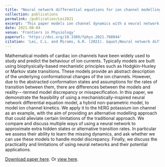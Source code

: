 ```yaml
---
title: "Neural network differential equations for ion channel modelling"
collection: publications
permalink: /publication/Lei2021
excerpt: 'This paper models ion channel dynamics with a neural network differential equation approach with a special focus on model discrepancy.'
date: 2021-08-04
venue: 'Frontiers in Physiology'
paperurl: 'https://doi.org/10.3389/fphys.2021.708944'
citation: 'Lei, C.L. and Mirams, G.R. (2021). &quot;Neural network differential equations for ion channel modelling.&quot; <i>Front. Physiol.</i>. 12, 1166.'
---
```

Mathematical models of cardiac ion channels have been widely used to study and predict the behaviour of ion currents.
Typically models are built using biophysically-based mechanistic principles such as Hodgkin-Huxley or Markov state transitions.
These models provide an abstract description of the underlying conformational changes of the ion channels.
However, due to the abstracted conformation states and assumptions for the rates of transition between them, there are differences between the models and reality---termed model discrepancy or misspecification.
In this paper, we demonstrate the feasibility of using a mechanistically-inspired neural network differential equation model, a hybrid non-parametric model, to model ion channel kinetics.
We apply it to the hERG potassium ion channel as an example, with the aim of providing an alternative modelling approach that could alleviate certain limitations of the traditional approach.
We compare and discuss multiple ways of using a neural network to approximate extra hidden states or alternative transition rates.
In particular we assess their ability to learn the missing dynamics, and ask whether we can use these models to handle model discrepancy.
Finally, we discuss the practicality and limitations of using neural networks and their potential applications.

[Download paper here](http://chonlei.github.io/files/Lei2021.pdf). Or [view here](https://doi.org/10.3389/fphys.2021.708944).

